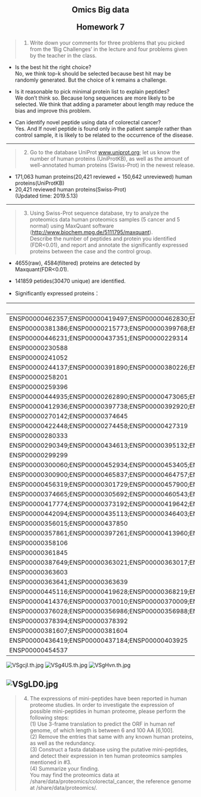 <h2 style="text-align:center">Omics Big data

Homework 7 

</h2>

> 1. Write down your comments for three problems that you picked from the ‘Big Challenges’ in the lecture and four problems given by the teacher in the class.

* Is the best hit the right choice?  
No, we think top-k should be selected because best hit may be randomly generated. But the choice of k remains a challenge.
 
* Is it reasonable to pick minimal protein list to explain peptides?  
We don’t think so. Because long sequences are more likely to be selected. We think that adding a parameter about length may reduce the bias and improve this problem.
 
* Can identify novel peptide using data of colorectal cancer?  
Yes. And If novel peptide is found only in the patient sample rather than control sample, it is likely to be related to the occurrence of the disease.

--------

> 2. Go to the database UniProt www.uniprot.org; let us know the number of human proteins (UniProtKB), as well as the amount of well-annotated human proteins (Swiss-Prot) in the newest release.  

* 171,063 human proteins(20,421 reviewed + 150,642 unreviewed) human proteins(UniProtKB)  
* 20,421 reviewed human proteins(Swiss-Prot)  
(Updated time: 2019.5.13)

------

> 3. Using Swiss-Prot sequence database, try to analyze the proteomics data human proteomics samples (5 cancer and 5 normal) using MaxQuant software (http://www.biochem.mpg.de/5111795/maxquant).  
Describe the number of peptides and protein you identified (FDR<0.01), and report and annotate the significantly expressed proteins between the case and the control group.

* 4655(raw), 4584(filtered) proteins are detected by Maxquant(FDR<0.01).  
* 141859 petides(30470 unique) are identified.  

* Significantly expressed proteins：

Proteins | 
---|
ENSP00000462357;ENSP00000419497;ENSP00000462830;ENSP00000011292;ENSP00000462257;ENSP00000419408;ENSP00000475021;ENSP00000474175 |
ENSP00000381386;ENSP00000215773;ENSP00000399768;ENSP00000215770;ENSP00000384866;ENSP00000385714;ENSP00000409440 |
ENSP00000446231;ENSP00000437351;ENSP00000229314 |
ENSP00000230588 |
ENSP00000241052 |
ENSP00000244137;ENSP00000391890;ENSP00000380226;ENSP00000476869 |
ENSP00000258201 |
ENSP00000259396 |
ENSP00000444935;ENSP00000262890;ENSP00000473065;ENSP00000471933;ENSP00000469352;ENSP00000472950;ENSP00000470753 |
ENSP00000412936;ENSP00000397738;ENSP00000392920;ENSP00000407643;ENSP00000401992;ENSP00000394376;ENSP00000386868;ENSP00000342035;ENSP00000387084;ENSP00000380868;ENSP00000380867;ENSP00000265810 |
ENSP00000270142;ENSP00000374645 |
ENSP00000422448;ENSP00000274458;ENSP00000427319 |
ENSP00000280333 |
ENSP00000290349;ENSP00000434613;ENSP00000395132;ENSP00000382143 |
ENSP00000299299 |
ENSP00000300060;ENSP00000452934;ENSP00000453405;ENSP00000453545 |
ENSP00000300900;ENSP00000465837;ENSP00000464757;ENSP00000466964 |
ENSP00000456319;ENSP00000301729;ENSP00000457900;ENSP00000456565 |
ENSP00000374665;ENSP00000305692;ENSP00000460543;ENSP00000459972;ENSP00000458306 |
ENSP00000417774;ENSP00000373192;ENSP00000419642;ENSP00000327880;ENSP00000346560;ENSP00000419874;ENSP00000417617 |
ENSP00000442094;ENSP00000435113;ENSP00000346403;ENSP00000331209;ENSP00000433723;ENSP00000434382;ENSP00000433721;ENSP00000434627;ENSP00000434291;ENSP00000434065;ENSP00000435204;ENSP00000435231;ENSP00000435729 |
ENSP00000356015;ENSP00000437850 |
ENSP00000357861;ENSP00000397261;ENSP00000413960;ENSP00000408263;ENSP00000406222;ENSP00000396209;ENSP00000412816;ENSP00000402531;ENSP00000395637;ENSP00000416206;ENSP00000400841;ENSP00000390433 |
ENSP00000358106 |
ENSP00000361845 |
ENSP00000387649;ENSP00000363021;ENSP00000363017;ENSP00000363015 |
ENSP00000363603 |
ENSP00000363641;ENSP00000363639 |
ENSP00000445116;ENSP00000419628;ENSP00000368219;ENSP00000368209;ENSP00000368222;ENSP00000436844;ENSP00000407856 |
ENSP00000414376;ENSP00000370010;ENSP00000370009;ENSP00000370007 |
ENSP00000376028;ENSP00000356986;ENSP00000356988;ENSP00000356987 |
ENSP00000378394;ENSP00000378392 |
ENSP00000381607;ENSP00000381604 |
ENSP00000436419;ENSP00000437184;ENSP00000403925 |
ENSP00000454537 |

![VSgcjI.th.jpg](https://s2.ax1x.com/2019/05/21/VSgcjI.th.jpg) ![VSg4US.th.jpg](https://s2.ax1x.com/2019/05/21/VSg4US.th.jpg) ![VSgHvn.th.jpg](https://s2.ax1x.com/2019/05/21/VSgHvn.th.jpg)

![VSgLD0.jpg](https://s2.ax1x.com/2019/05/21/VSgLD0.jpg)
--------------

> 4. The expressions of mini-peptides have been reported in human proteome studies. In order to investigate the expression of possible mini-peptides in human proteome, please perform the following steps:  
(1) Use 3-frame translation to predict the ORF in human ref genome, of which length is between 6 and 100 AA [6,100].  
(2) Remove the entries that same with any known human proteins, as well as the
redundancy.  
(3) Construct a fasta database using the putative mini-peptides, and detect their
expression in ten human proteomics samples mentioned in #3.  
(4) Summarize your finding.  
You may find the proteomics data at /share/data/proteomics/colorectal_cancer, the reference genome at /share/data/proteomics/. 

